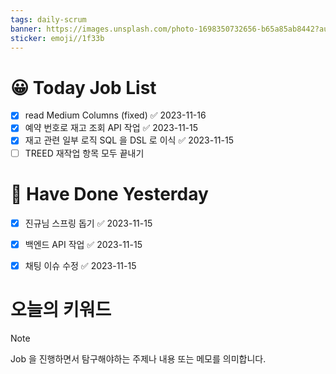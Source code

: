 ```yaml
---
tags: daily-scrum
banner: https://images.unsplash.com/photo-1698350732656-b65a85ab8442?auto=format&fit=crop&q=80&w=2837&ixlib=rb-4.0.3&ixid=M3wxMjA3fDB8MHxwaG90by1wYWdlfHx8fGVufDB8fHx8fA%3D%3D
sticker: emoji//1f33b
---
```

#  😀 Today Job List
- [x] read Medium Columns (fixed) ✅ 2023-11-16
- [x] 예약 번호로 재고 조회 API 작업 ✅ 2023-11-15
- [x] 재고 관련 일부 로직 SQL 을 DSL 로 이식 ✅ 2023-11-15
- [ ] TREED 재작업 항목 모두 끝내기

# 🙂 Have Done Yesterday
- [x] 진규님 스프링 돕기 ✅ 2023-11-15
- [x] 백엔드 API 작업 ✅ 2023-11-15
- [x] 채팅 이슈 수정 ✅ 2023-11-15


# 오늘의 키워드

> [!NOTE]
> Job 을 진행하면서 탐구해야하는 주제나 내용 또는 메모를 의미합니다.

